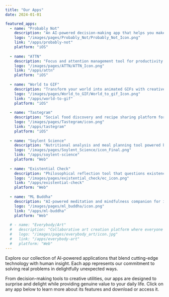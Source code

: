 ```yaml
---
title: "Our Apps"
date: 2024-01-01

featured_apps:
  - name: "Probably Not"
    description: "An AI-powered decision-making app that helps you make choices when you can't decide."
    logo: "/images/pages/Probably_Not/Probably_Not_Icon.png"
    link: "/apps/probably-not"
    platform: "iOS"
  
  - name: "ATTN"
    description: "Focus and attention management tool for productivity and mindfulness."
    logo: "/images/pages/ATTN/ATTN_Icon.png"
    link: "/apps/attn"
    platform: "iOS"
  
  - name: "World to GIF"
    description: "Transform your world into animated GIFs with creative filters and effects."
    logo: "/images/pages/World_to_GIF/World_to_gif_Icon.png"
    link: "/apps/world-to-gif"
    platform: "iOS"
  
  - name: "Tastegram"
    description: "Social food discovery and recipe sharing platform for culinary enthusiasts."
    logo: "/images/pages/Tastegram/icon.png"
    link: "/apps/tastegram"
    platform: "iOS"
  
  - name: "Soylent Science"
    description: "Nutritional analysis and meal planning tool powered by scientific data."
    logo: "/images/pages/Soylent_Science/icon_Final.png"
    link: "/apps/soylent-science"
    platform: "Web"
  
  - name: "Existential Check"
    description: "Philosophical reflection tool that questions existence and reality."
    logo: "/images/pages/existential_check/ec_icon.png"
    link: "/apps/existential-check"
    platform: "Web"
  
  - name: "ML Buddha"
    description: "AI-powered meditation and mindfulness companion for inner peace."
    logo: "/images/pages/ml_buddha/icon.png"
    link: "/apps/ml-buddha"
    platform: "Web"
  
  # - name: "Everybody/Art"
  #   description: "Collaborative art creation platform where everyone contributes to collective masterpieces."
  #   logo: "/images/pages/everybody_art/icon.jpg"
  #   link: "/apps/everybody-art"
  #   platform: "Web"
---
```


Explore our collection of AI-powered applications that blend cutting-edge technology with human insight. Each app represents our commitment to solving real problems in delightfully unexpected ways.

From decision-making tools to creative utilities, our apps are designed to surprise and delight while providing genuine value to your daily life. Click on any app below to learn more about its features and download or access it.